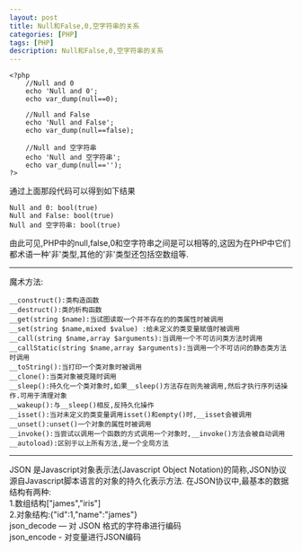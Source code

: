 ```yaml
---
layout: post
title: Null和False,0,空字符串的关系
categories: [PHP]
tags: [PHP]
description: Null和False,0,空字符串的关系 
---
```


    <?php
        //Null and 0
        echo 'Null and 0';
        echo var_dump(null==0);

        //Null and False
        echo 'Null and False';
        echo var_dump(null==false);

        //Null and 空字符串
        echo 'Null and 空字符串';
        echo var_dump(null=='');
    ?>

通过上面那段代码可以得到如下结果

    Null and 0: bool(true)
    Null and False: bool(true)
    Null and 空字符串: bool(true)

由此可见,PHP中的null,false,0和空字符串之间是可以相等的,这因为在PHP中它们都术语一种'非'类型,其他的'非'类型还包括空数组等.

----------

魔术方法:

    __construct():类构造函数  
    __destruct():类的析构函数  
    __get(string $name):当试图读取一个并不存在的的类属性时被调用  
    __set(string $name,mixed $value) :给未定义的类变量赋值时被调用  
    __call(string $name,array $arguments):当调用一个不可访问类方法时调用  
    __callStatic(string $name,array $arguments):当调用一个不可访问的静态类方法时调用  
    __toString():当打印一个类对象时被调用  
    __clone():当类对象被克隆时调用  
    __sleep():持久化一个类对象时,如果__sleep()方法存在则先被调用,然后才执行序列话操作.可用于清理对象  
    __wakeup():与__sleep()相反,反持久化操作  
    __isset():当对未定义的类变量调用isset()和empty()时,__isset会被调用  
    __unset():unset()一个对象的属性时被调用  
    __invoke():当尝试以调用一个函数的方式调用一个对象时,__invoke()方法会被自动调用  
    __autoload):区别于以上所有方法,是一个全局方法  

-------
JSON 是Javascript对象表示法(Javascript Object Notation)的简称,JSON协议源自Javascript脚本语言的对象的持久化表示方法.
在JSON协议中,最基本的数据结构有两种:  
    1.数组结构["james","iris"]  
    2.对象结构:{"id":1,"name":"james"}  
    json_decode — 对 JSON 格式的字符串进行编码  
    json_encode - 对变量进行JSON编码

